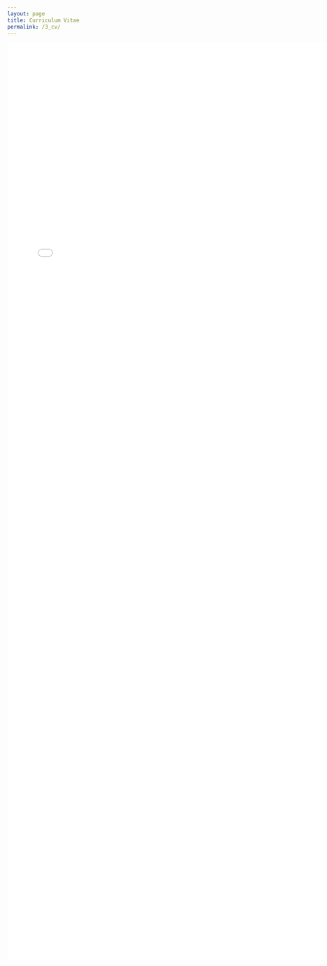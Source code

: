 ```yaml
---
layout: page
title: Curriculum Vitae
permalink: /3_cv/
---
```


<embed src="/assets/pdf/kwang_CV.pdf" type="application/pdf" width="740px" height="2100px" />